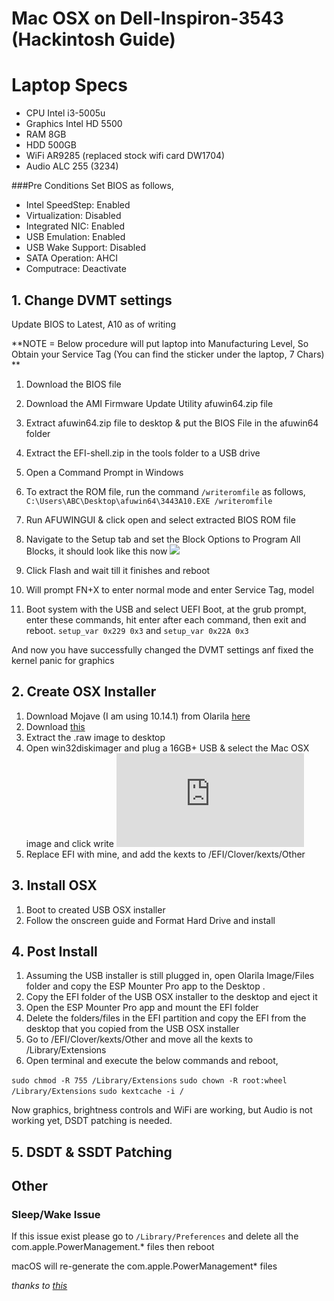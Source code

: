 # Mac OSX on Dell-Inspiron-3543 (Hackintosh Guide)

# Laptop Specs
- CPU Intel i3-5005u
- Graphics Intel HD 5500
- RAM 8GB
- HDD 500GB
- WiFi AR9285 (replaced stock wifi card DW1704)
- Audio ALC 255 (3234)

###Pre Conditions 
Set BIOS as follows,
- Intel SpeedStep: Enabled
- Virtualization: Disabled
- Integrated NIC: Enabled
- USB Emulation: Enabled
- USB Wake Support: Disabled
- SATA Operation: AHCI
- Computrace: Deactivate

## 1. Change DVMT settings
Update BIOS to Latest, A10 as of writing

**NOTE = Below procedure will put laptop into Manufacturing Level, So Obtain your Service Tag (You can find the sticker under the laptop, 7 Chars) **

1. Download the BIOS file
2. Download the AMI Firmware Update Utility afuwin64.zip file
3. Extract afuwin64.zip file to desktop & put the BIOS File in the afuwin64 folder
4. Extract the EFI-shell.zip in the tools folder to a USB drive
5. Open a Command Prompt in Windows
6. To extract the ROM file, run the command `/writeromfile` as follows,
`C:\Users\ABC\Desktop\afuwin64\3443A10.EXE /writeromfile`

7. Run AFUWINGUI & click open and select extracted BIOS ROM file
8. Navigate to the Setup tab and set the Block Options to Program All Blocks, it should look like this now
![](https://www.tonymacx86.com/attachments/flashing-the-bios-png.193866/)

9. Click Flash and wait till it finishes and reboot
10. Will prompt FN+X to enter normal mode and enter Service Tag, model
11. Boot system with the USB and select UEFI Boot, at the grub prompt, enter these commands, hit enter after each command, then exit and reboot.
`setup_var 0x229 0x3` and `setup_var 0x22A 0x3`

And now you have successfully changed the DVMT settings anf fixed the kernel panic for graphics

## 2. Create OSX Installer

1. Download Mojave (I am using 10.14.1) from Olarila [here](https://olarila.com/forum/viewtopic.php?f=51&t=6743 "here")
2. Download [this](https://sourceforge.net/projects/win32diskimager/ "this")
3. Extract the .raw image to desktop 
4. Open win32diskimager and plug a 16GB+ USB & select the Mac OSX image and click write
![](https://olarila.com/forum/download/file.php?id=17254)
5. Replace EFI with mine, and add the kexts to /EFI/Clover/kexts/Other

## 3. Install OSX

1. Boot to created USB OSX installer
2. Follow the onscreen guide and Format Hard Drive and install

## 4. Post Install

1. Assuming the USB installer is still plugged in, open Olarila Image/Files folder and copy the ESP Mounter Pro app to the Desktop .
2. Copy the EFI folder of the USB OSX installer to the desktop and eject it
3. Open the ESP Mounter Pro app and mount the EFI folder
4. Delete the folders/files in the EFI partition and copy the EFI from the desktop that you copied from the USB OSX installer
5. Go to /EFI/Clover/kexts/Other and move all the kexts to /Library/Extensions
6. Open terminal and execute the below commands and reboot,

`sudo chmod -R 755 /Library/Extensions`
`sudo chown -R root:wheel /Library/Extensions`
`sudo kextcache -i /`

Now graphics, brightness controls and WiFi are working, but Audio is not working yet, DSDT patching is needed.

## 5. DSDT & SSDT Patching


##  Other
### Sleep/Wake Issue
If this issue exist please go to `/Library/Preferences` and delete all the com.apple.PowerManagement.* files then reboot

macOS will re-generate the com.apple.PowerManagement* files

*thanks to [this](https://www.tonymacx86.com/threads/solved-sleep-shutdown.260947/post-1814160 "this")*


